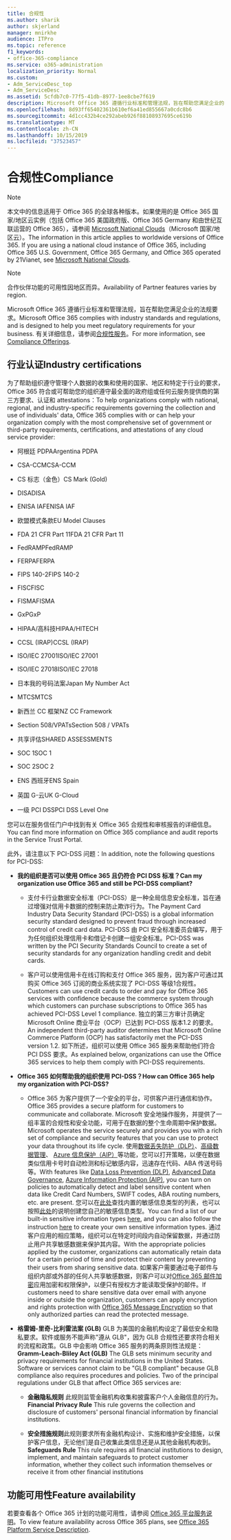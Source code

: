 ```yaml
---
title: 合规性
ms.author: sharik
author: skjerland
manager: mnirkhe
audience: ITPro
ms.topic: reference
f1_keywords:
- office-365-compliance
ms.service: o365-administration
localization_priority: Normal
ms.custom:
- Adm_ServiceDesc_top
- Adm_ServiceDesc
ms.assetid: 5cfdb7c0-77f5-41db-8977-1ee8cbe7f619
description: Microsoft Office 365 遵循行业标准和管理法规，旨在帮助您满足企业的法规要求。 有关详细信息，请参阅合规性服务。
ms.openlocfilehash: 8d93ff65402361b610ef6a41ed855667a0cdc8b6
ms.sourcegitcommit: 4d1cc432b4ce292abeb926f88108937695ce619b
ms.translationtype: MT
ms.contentlocale: zh-CN
ms.lasthandoff: 10/15/2019
ms.locfileid: "37523457"
---
```

# <a name="compliance"></a><span data-ttu-id="5c65e-104">合规性</span><span class="sxs-lookup"><span data-stu-id="5c65e-104">Compliance</span></span>

> [!NOTE]
> <span data-ttu-id="5c65e-p102">本文中的信息适用于 Office 365 的全球各种版本。如果使用的是 Office 365 国家/地区云实例（包括 Office 365 美国政府版、Office 365 Germany 和由世纪互联运营的 Office 365），请参阅 [Microsoft National Clouds](https://go.microsoft.com/fwlink/?linkid=841582)（Microsoft 国家/地区云）。</span><span class="sxs-lookup"><span data-stu-id="5c65e-p102">The information in this article applies to worldwide versions of Office 365. If you are using a national cloud instance of Office 365, including Office 365 U.S. Government, Office 365 Germany, and Office 365 operated by 21Vianet, see [Microsoft National Clouds](https://go.microsoft.com/fwlink/?linkid=841582).</span></span> 
  
> [!NOTE]
> <span data-ttu-id="5c65e-107">合作伙伴功能的可用性因地区而异。</span><span class="sxs-lookup"><span data-stu-id="5c65e-107">Availability of Partner features varies by region.</span></span> 
  
<span data-ttu-id="5c65e-108">Microsoft Office 365 遵循行业标准和管理法规，旨在帮助您满足企业的法规要求。</span><span class="sxs-lookup"><span data-stu-id="5c65e-108">Microsoft Office 365 complies with industry standards and regulations, and is designed to help you meet regulatory requirements for your business.</span></span> <span data-ttu-id="5c65e-109">有关详细信息，请参阅[合规性服务](https://go.microsoft.com/fwlink/?linkid=864391)。</span><span class="sxs-lookup"><span data-stu-id="5c65e-109">For more information, see [Compliance Offerings](https://go.microsoft.com/fwlink/?linkid=864391).</span></span>
  
## <a name="industry-certifications"></a><span data-ttu-id="5c65e-110">行业认证</span><span class="sxs-lookup"><span data-stu-id="5c65e-110">Industry certifications</span></span>

<span data-ttu-id="5c65e-111">为了帮助组织遵守管理个人数据的收集和使用的国家、地区和特定于行业的要求，Office 365 符合或可帮助您的组织遵守最全面的政府组或任何云服务提供商的第三方要求、认证和 attestations：</span><span class="sxs-lookup"><span data-stu-id="5c65e-111">To help organizations comply with national, regional, and industry-specific requirements governing the collection and use of individuals' data, Office 365 complies with or can help your organization comply with the most comprehensive set of government or third-party requirements, certifications, and attestations of any cloud service provider:</span></span>
  
- <span data-ttu-id="5c65e-112">阿根廷 PDPA</span><span class="sxs-lookup"><span data-stu-id="5c65e-112">Argentina PDPA</span></span>
    
- <span data-ttu-id="5c65e-113">CSA-CCM</span><span class="sxs-lookup"><span data-stu-id="5c65e-113">CSA-CCM</span></span>
    
- <span data-ttu-id="5c65e-114">CS 标志（金色）</span><span class="sxs-lookup"><span data-stu-id="5c65e-114">CS Mark (Gold)</span></span>
    
- <span data-ttu-id="5c65e-115">DISA</span><span class="sxs-lookup"><span data-stu-id="5c65e-115">DISA</span></span>
    
- <span data-ttu-id="5c65e-116">ENISA IAF</span><span class="sxs-lookup"><span data-stu-id="5c65e-116">ENISA IAF</span></span>
    
- <span data-ttu-id="5c65e-117">欧盟模式条款</span><span class="sxs-lookup"><span data-stu-id="5c65e-117">EU Model Clauses</span></span>
    
- <span data-ttu-id="5c65e-118">FDA 21 CFR Part 11</span><span class="sxs-lookup"><span data-stu-id="5c65e-118">FDA 21 CFR Part 11</span></span>
    
- <span data-ttu-id="5c65e-119">FedRAMP</span><span class="sxs-lookup"><span data-stu-id="5c65e-119">FedRAMP</span></span>
    
- <span data-ttu-id="5c65e-120">FERPA</span><span class="sxs-lookup"><span data-stu-id="5c65e-120">FERPA</span></span>
    
- <span data-ttu-id="5c65e-121">FIPS 140-2</span><span class="sxs-lookup"><span data-stu-id="5c65e-121">FIPS 140-2</span></span>
    
- <span data-ttu-id="5c65e-122">FISC</span><span class="sxs-lookup"><span data-stu-id="5c65e-122">FISC</span></span>
    
- <span data-ttu-id="5c65e-123">FISMA</span><span class="sxs-lookup"><span data-stu-id="5c65e-123">FISMA</span></span>
    
- <span data-ttu-id="5c65e-124">GxP</span><span class="sxs-lookup"><span data-stu-id="5c65e-124">GxP</span></span>
    
- <span data-ttu-id="5c65e-125">HIPAA/高科技</span><span class="sxs-lookup"><span data-stu-id="5c65e-125">HIPAA/HITECH</span></span>
    
- <span data-ttu-id="5c65e-126">CCSL (IRAP)</span><span class="sxs-lookup"><span data-stu-id="5c65e-126">CCSL (IRAP)</span></span>
    
- <span data-ttu-id="5c65e-127">ISO/IEC 27001</span><span class="sxs-lookup"><span data-stu-id="5c65e-127">ISO/IEC 27001</span></span>
    
- <span data-ttu-id="5c65e-128">ISO/IEC 27018</span><span class="sxs-lookup"><span data-stu-id="5c65e-128">ISO/IEC 27018</span></span>
    
- <span data-ttu-id="5c65e-129">日本我的号码法案</span><span class="sxs-lookup"><span data-stu-id="5c65e-129">Japan My Number Act</span></span>
    
- <span data-ttu-id="5c65e-130">MTCS</span><span class="sxs-lookup"><span data-stu-id="5c65e-130">MTCS</span></span>
    
- <span data-ttu-id="5c65e-131">新西兰 CC 框架</span><span class="sxs-lookup"><span data-stu-id="5c65e-131">NZ CC Framework</span></span>
    
- <span data-ttu-id="5c65e-132">Section 508/VPATs</span><span class="sxs-lookup"><span data-stu-id="5c65e-132">Section 508 / VPATs</span></span>
    
- <span data-ttu-id="5c65e-133">共享评估</span><span class="sxs-lookup"><span data-stu-id="5c65e-133">SHARED ASSESSMENTS</span></span>
    
- <span data-ttu-id="5c65e-134">SOC 1</span><span class="sxs-lookup"><span data-stu-id="5c65e-134">SOC 1</span></span>
    
- <span data-ttu-id="5c65e-135">SOC 2</span><span class="sxs-lookup"><span data-stu-id="5c65e-135">SOC 2</span></span>
    
- <span data-ttu-id="5c65e-136">ENS 西班牙</span><span class="sxs-lookup"><span data-stu-id="5c65e-136">ENS Spain</span></span>
    
- <span data-ttu-id="5c65e-137">英国 G-云</span><span class="sxs-lookup"><span data-stu-id="5c65e-137">UK G-Cloud</span></span>
    
- <span data-ttu-id="5c65e-138">一级 PCI DSS</span><span class="sxs-lookup"><span data-stu-id="5c65e-138">PCI DSS Level One</span></span>
    
<span data-ttu-id="5c65e-139">您可以在服务信任门户中找到有关 Office 365 合规性和审核报告的详细信息。</span><span class="sxs-lookup"><span data-stu-id="5c65e-139">You can find more information on Office 365 compliance and audit reports in the Service Trust Portal.</span></span>
  
<span data-ttu-id="5c65e-140">此外，请注意以下 PCI-DSS 问题：</span><span class="sxs-lookup"><span data-stu-id="5c65e-140">In addition, note the following questions for PCI-DSS:</span></span>
  
- <span data-ttu-id="5c65e-141">**我的组织是否可以使用 Office 365 且仍符合 PCI DSS 标准？**</span><span class="sxs-lookup"><span data-stu-id="5c65e-141">**Can my organization use Office 365 and still be PCI-DSS compliant?**</span></span>
    
  - <span data-ttu-id="5c65e-142">支付卡行业数据安全标准（PCI-DSS）是一种全局信息安全标准，旨在通过增强对信用卡数据的控制来防止欺诈行为。</span><span class="sxs-lookup"><span data-stu-id="5c65e-142">The Payment Card Industry Data Security Standard (PCI-DSS) is a global information security standard designed to prevent fraud through increased control of credit card data.</span></span> <span data-ttu-id="5c65e-143">PCI-DSS 由 PCI 安全标准委员会编写，用于为任何组织处理信用卡和借记卡创建一组安全标准。</span><span class="sxs-lookup"><span data-stu-id="5c65e-143">PCI-DSS was written by the PCI Security Standards Council to create a set of security standards for any organization handling credit and debit cards.</span></span>
    
  - <span data-ttu-id="5c65e-144">客户可以使用信用卡在线订购和支付 Office 365 服务，因为客户可通过其购买 Office 365 订阅的商业系统实现了 PCI-DSS 等级1合规性。</span><span class="sxs-lookup"><span data-stu-id="5c65e-144">Customers can use credit cards to order and pay for Office 365 services with confidence because the commerce system through which customers can purchase subscriptions to Office 365 has achieved PCI-DSS Level 1 compliance.</span></span> <span data-ttu-id="5c65e-145">独立的第三方审计员确定 Microsoft Online 商业平台（OCP）已达到 PCI-DSS 版本1.2 的要求。</span><span class="sxs-lookup"><span data-stu-id="5c65e-145">An independent third-party auditor determines that Microsoft Online Commerce Platform (OCP) has satisfactorily met the PCI-DSS version 1.2.</span></span> <span data-ttu-id="5c65e-146">如下所述，组织可以使用 Office 365 服务来帮助他们符合 PCI DSS 要求。</span><span class="sxs-lookup"><span data-stu-id="5c65e-146">As explained below, organizations can use the Office 365 services to help them comply with PCI-DSS requirements.</span></span>
    
- <span data-ttu-id="5c65e-147">**Office 365 如何帮助我的组织使用 PCI-DSS？**</span><span class="sxs-lookup"><span data-stu-id="5c65e-147">**How can Office 365 help my organization with PCI-DSS?**</span></span>
    
  - <span data-ttu-id="5c65e-148">Office 365 为客户提供了一个安全的平台，可供客户进行通信和协作。</span><span class="sxs-lookup"><span data-stu-id="5c65e-148">Office 365 provides a secure platform for customers to communicate and collaborate.</span></span> <span data-ttu-id="5c65e-149">Microsoft 安全地操作服务，并提供了一组丰富的合规性和安全功能，可用于在数据的整个生命周期中保护数据。</span><span class="sxs-lookup"><span data-stu-id="5c65e-149">Microsoft operates the service securely and provides you with a rich set of compliance and security features that you can use to protect your data throughout its life cycle.</span></span> <span data-ttu-id="5c65e-150">使用[数据丢失防护（DLP）](https://go.microsoft.com/fwlink/?linkid=868520)、[高级数据管理](https://go.microsoft.com/fwlink/?linkid=863925)、 [Azure 信息保护（AIP）](https://go.microsoft.com/fwlink/?linkid=868521)等功能，您可以打开策略，以便在数据类似信用卡号时自动检测和标记敏感内容，迅速存在代码、ABA 传送号码等。</span><span class="sxs-lookup"><span data-stu-id="5c65e-150">With features like [Data Loss Prevention (DLP)](https://go.microsoft.com/fwlink/?linkid=868520), [Advanced Data Governance](https://go.microsoft.com/fwlink/?linkid=863925), [Azure Information Protection (AIP)](https://go.microsoft.com/fwlink/?linkid=868521), you can turn on policies to automatically detect and label sensitive content when data like Credit Card Numbers, SWIFT codes, ABA routing numbers, etc. are present.</span></span> <span data-ttu-id="5c65e-151">您可以在[此处](https://go.microsoft.com/fwlink/?linkid=868522)查找内置的敏感信息类型的列表，也可以按照[此处](https://go.microsoft.com/fwlink/?linkid=868523)的说明创建您自己的敏感信息类型。</span><span class="sxs-lookup"><span data-stu-id="5c65e-151">You can find a list of our built-in sensitive information types [here](https://go.microsoft.com/fwlink/?linkid=868522), and you can also follow the instruction [here](https://go.microsoft.com/fwlink/?linkid=868523) to create your own sensitive information types.</span></span> <span data-ttu-id="5c65e-152">通过客户应用的相应策略，组织可以在特定时间段内自动保留数据，并通过防止用户共享敏感数据来保护其内容。</span><span class="sxs-lookup"><span data-stu-id="5c65e-152">With the appropriate policies applied by the customer, organizations can automatically retain data for a certain period of time and protect their content by preventing their users from sharing sensitive data.</span></span> <span data-ttu-id="5c65e-153">如果客户需要通过电子邮件与组织内部或外部的任何人共享敏感数据，则客户可以对[Office 365 邮件加密](https://go.microsoft.com/fwlink/?linkid=858986)应用加密和权限保护，以便只有授权方才能读取受保护的邮件。</span><span class="sxs-lookup"><span data-stu-id="5c65e-153">If customers need to share sensitive data over email with anyone inside or outside the organization, customers can apply encryption and rights protection with [Office 365 Message Encryption](https://go.microsoft.com/fwlink/?linkid=858986) so that only authorized parties can read the protected message.</span></span> 
    
- <span data-ttu-id="5c65e-p107">**格雷姆-里奇-比利雷法案 (GLB)** GLB 为美国的金融机构设定了最低安全和隐私要求。软件或服务不能声称"遵从 GLB"，因为 GLB 合规性还要求符合相关的流程和政策。GLB 中会影响 Office 365 服务的两条原则性法规是：</span><span class="sxs-lookup"><span data-stu-id="5c65e-p107">**Gramm-Leach-Bliley Act (GLB)** The GLB sets minimum security and privacy requirements for financial institutions in the United States. Software or services cannot claim to be "GLB compliant" because GLB compliance also requires procedures and policies. Two of the principal regulations under GLB that affect Office 365 services are:</span></span> 
    
  - <span data-ttu-id="5c65e-157">**金融隐私规则** 此规则监管金融机构收集和披露客户个人金融信息的行为。</span><span class="sxs-lookup"><span data-stu-id="5c65e-157">**Financial Privacy Rule** This rule governs the collection and disclosure of customers' personal financial information by financial institutions.</span></span> 
    
  - <span data-ttu-id="5c65e-158">**安全措施规则**此规则要求所有金融机构设计、实施和维护安全措施，以保护客户信息，无论他们是自己收集此类信息还是从其他金融机构收到。</span><span class="sxs-lookup"><span data-stu-id="5c65e-158">**Safeguards Rule** This rule requires all financial institutions to design, implement, and maintain safeguards to protect customer information, whether they collect such information themselves or receive it from other financial institutions</span></span> 
    
## <a name="feature-availability"></a><span data-ttu-id="5c65e-159">功能可用性</span><span class="sxs-lookup"><span data-stu-id="5c65e-159">Feature availability</span></span>

<span data-ttu-id="5c65e-160">若要查看各个 Office 365 计划的功能可用性，请参阅 [Office 365 平台服务说明](office-365-platform-service-description.md)。</span><span class="sxs-lookup"><span data-stu-id="5c65e-160">To view feature availability across Office 365 plans, see [Office 365 Platform Service Description](office-365-platform-service-description.md).</span></span>
  